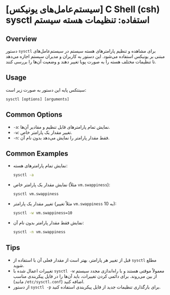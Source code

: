 # [سیستم‌عامل‌های یونیکس] C Shell (csh) sysctl استفاده: تنظیمات هسته سیستم

## Overview
دستور `sysctl` برای مشاهده و تنظیم پارامترهای هسته سیستم در سیستم‌عامل‌های مبتنی بر یونیکس استفاده می‌شود. این دستور به کاربران و مدیران سیستم اجازه می‌دهد تا تنظیمات مختلف هسته را به صورت پویا تغییر دهند و وضعیت آن‌ها را بررسی کنند.

## Usage
سینتکس پایه این دستور به صورت زیر است:

```
sysctl [options] [arguments]
```

## Common Options
- `-a`: نمایش تمام پارامترهای قابل تنظیم و مقادیر آن‌ها.
- `-w`: تغییر مقدار یک پارامتر خاص.
- `-n`: فقط مقدار پارامتر را نمایش می‌دهد بدون نام آن.

## Common Examples
- نمایش تمام پارامترهای هسته:
  ```bash
  sysctl -a
  ```

- نمایش مقدار یک پارامتر خاص (مثلاً `vm.swappiness`):
  ```bash
  sysctl vm.swappiness
  ```

- تغییر مقدار یک پارامتر (مثلاً تغییر `vm.swappiness` به 10):
  ```bash
  sysctl -w vm.swappiness=10
  ```

- نمایش فقط مقدار پارامتر بدون نام آن:
  ```bash
  sysctl -n vm.swappiness
  ```

## Tips
- قبل از تغییر هر پارامتر، بهتر است از مقدار فعلی آن با استفاده از `sysctl` مطلع شوید.
- تغییرات اعمال شده با `sysctl -w` معمولاً موقتی هستند و با راه‌اندازی مجدد سیستم از بین می‌روند. برای دائمی کردن تغییرات، باید آن‌ها را در فایل پیکربندی مناسب (مانند `/etc/sysctl.conf`) اضافه کنید.
- از دستور `sysctl -p` برای بارگذاری تنظیمات جدید از فایل پیکربندی استفاده کنید.